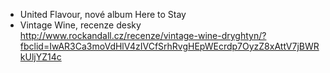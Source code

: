 - United Flavour, nové album Here to Stay
- Vintage Wine, recenze desky http://www.rockandall.cz/recenze/vintage-wine-dryghtyn/?fbclid=IwAR3Ca3moVdHlV4zIVCfSrhRvgHEpWEcrdp7OyzZ8xAttV7jBWRkUljYZ14c
